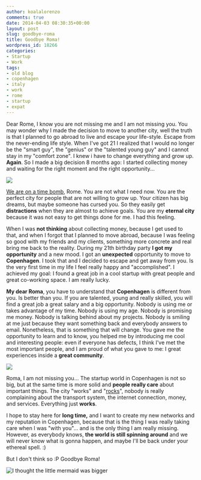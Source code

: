 ```yaml
---
author: koalalorenzo
comments: true
date: 2014-04-03 08:30:35+00:00
layout: post
slug: goodbye-roma
title: Goodbye Roma!
wordpress_id: 18266
categories:
- Startup
- Work
tags:
- old blog
- copenhagen
- italy
- work
- rome
- startup
- expat
---
```


Dear Rome,
I know you are not missing me and I am not missing you. You may wonder why I made the decision to move to another city, well the truth is that I planned to go abroad to live and escape your life-style. Escape from the never-ending life style. When I've got 21 I realized that I would no longer be the "smart guy", the "genius" or the "talented young guy" and I cannot stay in my "comfort zone". I knew i have to change everything and grow up. **Again**. So I made a big decision 8 months ago: I started collecting money and waiting for the right moment and the right opportunity...

<!--more-->

![](cover_13357268864_6760a1c19e_o.webp)

[We are on a time bomb](http://tmb.setale.me/post/68204905930/iperattivi-pro-attivi-e-stronzi), Rome. You are not what I need now. You are the perfect city for people that are not willing to grow up. Your citizen has big dreams, but maybe someone has cursed you. So they easily get **distractions** when they are almost to achieve goals. You are my **eternal city** because it was not easy to get things done for me. I had this feeling. 

When I was **not thinking** about collecting money, because I get used to that, and when I forgot that I planned to move abroad, because I was feeling so good with my friends and my clients, something more concrete and real bring me back to the reality. During my 21th birthday party **I got my opportunity** and a new mood. I got an **unexpected** opportunity to move to **Copenhagen**. I took that and I decided to escape and get away from you. Is the very first time in my life I feel really happy and "accomplished". I achieved my goal: I found a great job in a cool startup with great people and great co-working space. I am really lucky.

**My dear Roma**, you have to understand that **Copenhagen** is different from you. Is better than you. If you are talented, young and really skilled, you will find a great job a great salary and a big opportunity. Nobody is using me or takes advantage of my time. Nobody is using my age. Nobody is promising me money. Nobody is talking behind about my projects. Nobody is smiling at me just because they want something back and everybody answers to email. Nonetheless, that is something that will change. You gave me the opportunity to learn and to know, you helped me by introducing me cool and interesting people: even if everyone has defects, I think I've met the most important people, and I am proud of what you gave to me: I great experiences inside a **great community**.

![](img_2834.webp)

Roma, I am not missing you... The startup world in Copenhagen is not so big, but at the same time is more solid and **people really care** about important things. The city "works" and "[rocks](http://www.cphdistortion.dk)", nobody is really complaining about the transport system, the internet connection, money, and services. Everything just **works**.

I hope to stay here for **long time,** and I want to create my new networks and my reputation in Copenhagen, because that is the thing I was really taking care when I was "with you"... and is the only thing I am really missing. However, as everybody knows, **the world is still spinning around** and we will never know what is gonna happen, and maybe I'll be back under your ethereal spell. :)

But I don't think so :P
Goodbye Roma!

![I thought the little mermaid was bigger](mermaid.webp)
